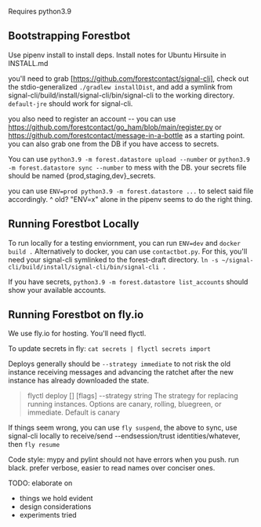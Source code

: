 Requires python3.9

## Bootstrapping Forestbot 

Use pipenv install to install deps. Install notes for Ubuntu Hirsuite in INSTALL.md

you'll need to grab [https://github.com/forestcontact/signal-cli], check out the stdio-generalized `./gradlew installDist`, and add a symlink from signal-cli/build/install/signal-cli/bin/signal-cli to the working directory. `default-jre` should work for signal-cli. 

you also need to register an account -- you can use https://github.com/forestcontact/go_ham/blob/main/register.py or https://github.com/forestcontact/message-in-a-bottle as a starting point. you can also grab one from the DB if you have access to secrets.

You can use `python3.9 -m forest.datastore upload --number` or `python3.9 -m forest.datastore sync --number` to mess with the DB. your secrets file should be named {prod,staging,dev}_secrets. 

you can use `ENV=prod python3.9 -m forest.datastore ...` to select said file accordingly.
^ old? "ENV=x" alone in the pipenv seems to do the right thing.

## Running Forestbot Locally

To run locally for a testing enviornment, you can run `ENV=dev` and `docker build .` Alternatively to docker, you can use `contactbot.py`.
For this, you'll need your signal-cli symlinked to the forest-draft directory. `ln -s ~/signal-cli/build/install/signal-cli/bin/signal-cli .`

If you have secrets, `python3.9 -m forest.datastore list_accounts` should show your available accounts. 

## Running Forestbot on fly.io

We use fly.io for hosting. You'll need flyctl.

To update secrets in fly:
`cat secrets | flyctl secrets import`

Deploys generally should be `--strategy immediate` to not risk the old instance receiving messages and advancing the ratchet after the new instance has already downloaded the state.

> flyctl deploy [<workingdirectory>] [flags]
>  --strategy string      The strategy for replacing running instances. Options are canary, rolling, bluegreen, or immediate. Default is canary
  
If things seem wrong, you can use `fly suspend`, the above to sync, use signal-cli locally to receive/send --endsession/trust identities/whatever, then `fly resume`


Code style: mypy and pylint should not have errors when you push. run black. prefer verbose, easier to read names over conciser ones.

TODO: elaborate on

- things we hold evident
- design considerations
- experiments tried
